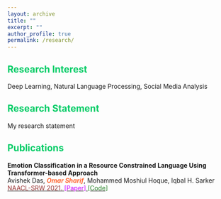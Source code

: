 ```yaml
---
layout: archive
title: ""
excerpt: ""
author_profile: true
permalink: /research/
---
```


## <font color="#00cc66"> Research Interest </font> 

Deep Learning, Natural Language Processing, Social Media Analysis

## <font color="#00cc66"> Research Statement </font>  

My research statement
## <font color="#00cc66"> Publications </font>   

**Emotion Classification in a Resource Constrained Language Using Transformer-based Approach**  
Avishek Das, <b>*<font color="#ff6633">Omar Sharif</font>*</b>, Mohammed Moshiul Hoque, Iqbal H. Sarker   
[<font color="	#993333"> NAACL-SRW 2021. </font>](https://naacl2021-srw.github.io/)  [<font color="#cc00ff">[Paper] </font>](https://arxiv.org/pdf/2104.08613.pdf)  [<font color="#2d862d"> [Code] </font>](https://github.com/omar-sharif03/NAACL-SRW-2021)  


